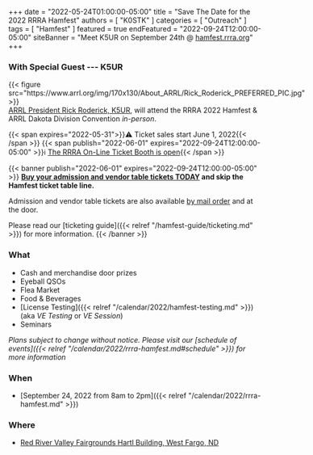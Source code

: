 +++
date = "2022-05-24T01:00:00-05:00"
title = "Save The Date for the 2022 RRRA Hamfest"
authors = [ "K0STK" ]
categories = [ "Outreach" ]
tags = [ "Hamfest" ]
featured = true
endFeatured = "2022-09-24T12:00:00-05:00"
siteBanner = "Meet K5UR on September 24th &commat; [hamfest.rrra.org](https://hamfest.rrra.org)"
+++
### With Special Guest --- K5UR
<div style="float:left;padding-right:1.4em;">
{{< figure src="https://www.arrl.org/img/170x130/About_ARRL/Rick_Roderick_PREFERRED_PIC.jpg" >}}
</div>
<p style="clear;both;"></p>

[ARRL President Rick Roderick, K5UR](https://www.arrl.org/president),
will attend the RRRA 2022 Hamfest & ARRL Dakota Division Convention
*in-person*.

{{< span expires="2022-05-31">}}:warning: Ticket sales start June 1, 2022{{< /span >}}
{{< span publish="2022-06-01" expires="2022-09-24T12:00:00-05:00" >}}:information_source: <a href="/post/2022/05/24/save-the-date-for-the-2022-rrra-hamfest/">The RRRA On-Line Ticket Booth is open</a>{{< /span >}}

<p style="clear:both;"></p>
<!--more-->

{{< banner publish="2022-06-01" expires="2022-09-24T12:00:00-05:00" >}}
**[Buy your admission and vendor table tickets TODAY](https://buytickets.at/redriverradioamateurs/700726/r/blog-save-the-date)
and skip the Hamfest ticket table line.**

Admission and vendor table tickets are also available
[by mail order](https://cloud.rrra.org/index.php/s/4LSCD28maTmL7JT)
and at the door.

Please read our
[ticketing guide]({{< relref "/hamfest-guide/ticketing.md" >}})
for more information.
{{< /banner >}}

### What

* Cash and merchandise door prizes
* Eyeball QSOs
* Flea Market
* Food & Beverages
* [License Testing]({{< relref "/calendar/2022/hamfest-testing.md" >}}) (aka *VE Testing* or *VE Session*)
* Seminars

*Plans subject to change without notice. Please visit our [schedule of events]({{< relref "/calendar/2022/rrra-hamfest.md#schedule" >}}) for more information*

### When

* [September 24, 2022 from 8am to 2pm]({{< relref "/calendar/2022/rrra-hamfest.md" >}})

### Where

* [Red River Valley Fairgrounds Hartl Building, West Fargo, ND](/places/rrv-fairgrounds-hartl-building/)
